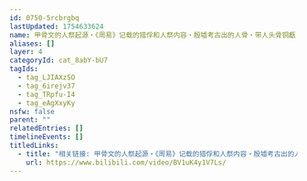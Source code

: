 ```yaml
---
id: 0750-5rcbrgbq
lastUpdated: 1754633624
name: 甲骨文的人祭起源・《周易》记载的猎俘和人祭内容・殷墟考古出的人骨・带人头骨铜甗
aliases: []
layer: 4
categoryId: cat_8abY-bU7
tagIds:
  - tag_LJIAXzSO
  - tag_6irejv37
  - tag_TRpfu-I4
  - tag_eAgXxyKy
nsfw: false
parent: ""
relatedEntries: []
timelineEvents: []
titledLinks:
  - title: "相关链接: 甲骨文的人祭起源・《周易》记载的猎俘和人祭内容・殷墟考古出的人骨・带人头骨铜甗"
    url: https://www.bilibili.com/video/BV1uK4y1V7Ls/
---
```


